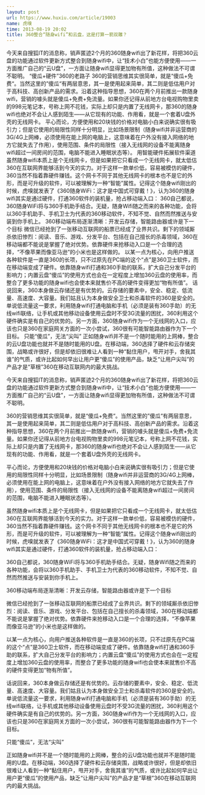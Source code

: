 ```yaml
---
layout: post
url: https://www.huxiu.com/article/19003
name: 虎嗅
time: 2013-08-19 20:02
title: 360整合“随身wifi”和云盘，这是打算一箭双雕？
---
```

今天来自搜狐IT的消息称，销声匿迹2个月的360随身wifi出了新花样，将把360云盘的功能通过软件更新方式整合到随身wifi中，让“技术小白”也能方便使用——一方面推广自己的“云U盘”，一方面让随身wifi显得更加物有所值，这种做法不可谓不聪明。 “傻瓜+硬件”360的老路子 360的营销思维其实很简单，就是“傻瓜+免费“。当然这里的”傻瓜“有两层意思，其一是使用起来简单，其二则是低估用户对于高科技、高创新产品的需求。沿着这种指导思想，360在两个月前推出一款随身wifi，营销的噱头就是傻瓜+免费+免流量。如果你还记得从前地方台电视购物里卖的998元笔记本，号称上网不花钱，实际上却只是内置了无线网卡，那360的随身wifi也绝对不会让人感到陌生——从它现有的功能、作用看，就是一个套着U盘外壳的无线网卡。 平心而论，方便使用和20块钱的价格对电脑小白来说确实很有吸引力；但是它使用的局限性同样十分明显，比如场景限制（随身wifi并非运营商的3G/4G上网棒，必须使用在能上网的电脑上，这意味着在户外没有接入网络的地方它就失去了作用），使用范围、条件的局限性（接入无线网的设备不能离随身wifi超过一间房间的范围，电脑不能进入睡眠状态等）。 用智能硬件拓展软件渠道 虽然随身wifi本质上是个无线网卡，但是如果把它只看成一个无线网卡，就太低估360在互联网界能够活到今天的实力。对于这样一款单价低，容易被模仿的硬件，360当然不指着靠硬件赚钱。这个网卡不同于其他无线网卡的根本也不是它的外形，而是可升级的软件，可以被理解为一种“智能”属性。记得这个随身wifi刚出的时候，虎嗅就发表了《360随身WiFi：这才是中国式可穿戴！》，认为360的随身wifi其实是通过硬件，打通360软件的装机量，抢占移动端入口： 360自己都说，360随身WiFi将与360手机助手结合。无疑，随身Wifi随之而来的各种功能，会将以360手机助手、手机卫士为代表的360移动软件，不知不觉、自然而然推送与安装到你手机上。 360移动端布局逐渐清晰：开发云存储，智能路由器或许是下一个目标 微信已经抢到了一张移动互联网的船票已经成了业界共识。剩下的领域厮杀依旧惨烈：阅读、音乐、游戏、分发平台、包括在自己擅长的杀毒领域，360在移动端都不能说是掌握了绝对优势。依靠硬件来抢移动入口是一个合理的选择，“不像苹果而像亚马逊”的小米也是这样做的。 以某一点为核心，向用户推送各种软件是一直是360的长项，只不过原先在PC端的这个“点”是360卫士软件，而在移动端变成了硬件。依靠随身wifi打通和360手助的联系，扩大自己分发平台的影响力；内置云盘“傻瓜”的使用方式也会在一定程度上增加360云盘的使用率，而整合了更多功能的随身wifi也会使本来就售价不高的硬件变得更加“物有所值”。 话说回来，360本身做云存储还是有优势的。云存储的要素中，安全、稳定、低流量、高速度、大容量。我们姑且认为本身做安全卫士和杀毒软件的360是安全的。单说低流量这一要求，利用随身wifi打通电脑和手机（必须是装有360手助）的无线wifi联络，让手机或其他移动设备使用云盘时不受3G流量的困扰，360利用这个硬件确实是有自己的优势的。另一方面，360随身wifi作为一个无线网的入口，应该也只是360在家庭网关方面的一次小尝试，360很有可能智能路由器作为下一个目标。 只能“傻瓜”，无法“尖叫” 正如随身wifi并不是一个随时能用的上网棒，整合的云U盘功能也就并不是随时能用的U盘。在移动端，360选择了硬件和云存储突围，战略或许很好，但是却依旧很难让人看到一种“黏住用户，甩开对手，舍我其谁”的气质，或许比起如何早出让用户更“傻瓜”的使用产品，缺乏“让用户尖叫”的产品才是“草根”360在移动互联网内的最大挑战。

今天来自搜狐IT的消息称，销声匿迹2个月的360随身wifi出了新花样，将把360云盘的功能通过软件更新方式整合到随身wifi中，让“技术小白”也能方便使用——一方面推广自己的“云U盘”，一方面让随身wifi显得更加物有所值，这种做法不可谓不聪明。

360的营销思维其实很简单，就是“傻瓜+免费“。当然这里的”傻瓜“有两层意思，其一是使用起来简单，其二则是低估用户对于高科技、高创新产品的需求。沿着这种指导思想，360在两个月前推出一款随身wifi，营销的噱头就是傻瓜+免费+免流量。如果你还记得从前地方台电视购物里卖的998元笔记本，号称上网不花钱，实际上却只是内置了无线网卡，那360的随身wifi也绝对不会让人感到陌生——从它现有的功能、作用看，就是一个套着U盘外壳的无线网卡。

平心而论，方便使用和20块钱的价格对电脑小白来说确实很有吸引力；但是它使用的局限性同样十分明显，比如场景限制（随身wifi并非运营商的3G/4G上网棒，必须使用在能上网的电脑上，这意味着在户外没有接入网络的地方它就失去了作用），使用范围、条件的局限性（接入无线网的设备不能离随身wifi超过一间房间的范围，电脑不能进入睡眠状态等）。

虽然随身wifi本质上是个无线网卡，但是如果把它只看成一个无线网卡，就太低估360在互联网界能够活到今天的实力。对于这样一款单价低，容易被模仿的硬件，360当然不指着靠硬件赚钱。这个网卡不同于其他无线网卡的根本也不是它的外形，而是可升级的软件，可以被理解为一种“智能”属性。记得这个随身wifi刚出的时候，虎嗅就发表了《360随身WiFi：这才是中国式可穿戴！》，认为360的随身wifi其实是通过硬件，打通360软件的装机量，抢占移动端入口：

360自己都说，360随身WiFi将与360手机助手结合。无疑，随身Wifi随之而来的各种功能，会将以360手机助手、手机卫士为代表的360移动软件，不知不觉、自然而然推送与安装到你手机上。

360移动端布局逐渐清晰：开发云存储，智能路由器或许是下一个目标

微信已经抢到了一张移动互联网的船票已经成了业界共识。剩下的领域厮杀依旧惨烈：阅读、音乐、游戏、分发平台、包括在自己擅长的杀毒领域，360在移动端都不能说是掌握了绝对优势。依靠硬件来抢移动入口是一个合理的选择，“不像苹果而像亚马逊”的小米也是这样做的。

以某一点为核心，向用户推送各种软件是一直是360的长项，只不过原先在PC端的这个“点”是360卫士软件，而在移动端变成了硬件。依靠随身wifi打通和360手助的联系，扩大自己分发平台的影响力；内置云盘“傻瓜”的使用方式也会在一定程度上增加360云盘的使用率，而整合了更多功能的随身wifi也会使本来就售价不高的硬件变得更加“物有所值”。

话说回来，360本身做云存储还是有优势的。云存储的要素中，安全、稳定、低流量、高速度、大容量。我们姑且认为本身做安全卫士和杀毒软件的360是安全的。单说低流量这一要求，利用随身wifi打通电脑和手机（必须是装有360手助）的无线wifi联络，让手机或其他移动设备使用云盘时不受3G流量的困扰，360利用这个硬件确实是有自己的优势的。另一方面，360随身wifi作为一个无线网的入口，应该也只是360在家庭网关方面的一次小尝试，360很有可能智能路由器作为下一个目标。

只能“傻瓜”，无法“尖叫”

正如随身wifi并不是一个随时能用的上网棒，整合的云U盘功能也就并不是随时能用的U盘。在移动端，360选择了硬件和云存储突围，战略或许很好，但是却依旧很难让人看到一种“黏住用户，甩开对手，舍我其谁”的气质，或许比起如何早出让用户更“傻瓜”的使用产品，缺乏“让用户尖叫”的产品才是“草根”360在移动互联网内的最大挑战。

